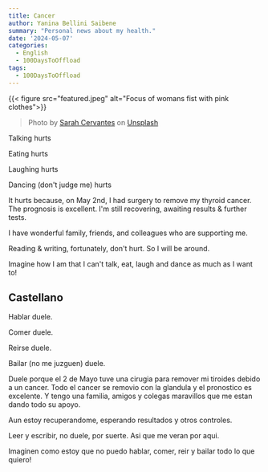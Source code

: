 ```yaml
---
title: Cancer
author: Yanina Bellini Saibene
summary: "Personal news about my health."
date: '2024-05-07'
categories:
  - English
  - 100DaysToOffload
tags:
  - 100DaysToOffload
---
```


{{< figure src="featured.jpeg" alt="Focus of womans fist with pink clothes">}}

> Photo by <a href="https://unsplash.com/@scaitlin82?utm_content=creditCopyText&utm_medium=referral&utm_source=unsplash">Sarah Cervantes</a> on <a href="https://unsplash.com/photos/focus-photography-of-womans-fist-BOBMNKVry0Q?utm_content=creditCopyText&utm_medium=referral&utm_source=unsplash">Unsplash</a>

Talking hurts

Eating hurts 

Laughing hurts

Dancing (don't judge me) hurts

It hurts because, on May 2nd, I had surgery to remove my thyroid cancer. The prognosis is excellent. I'm still recovering, awaiting results & further tests. 

I have wonderful family, friends, and colleagues who are supporting me.

Reading & writing, fortunately, don't hurt. So I will be around.
 
Imagine how I am that I can't talk, eat, laugh and dance as much as I want to!  


## Castellano

Hablar duele.

Comer duele. 

Reirse duele.

Bailar (no me juzguen) duele.

Duele porque el 2 de Mayo tuve una cirugia para remover mi tiroides debido a un cancer. 
Todo el cancer se removio con la glandula y el pronostico es excelente. Y tengo una familia, amigos y colegas maravillos que me estan dando todo su apoyo. 

Aun estoy recuperandome, esperando resultados y otros controles.

Leer y escribir, no duele, por suerte. Asi que me veran por aqui.

Imaginen como estoy que no puedo hablar, comer, reir y bailar todo lo que quiero!
